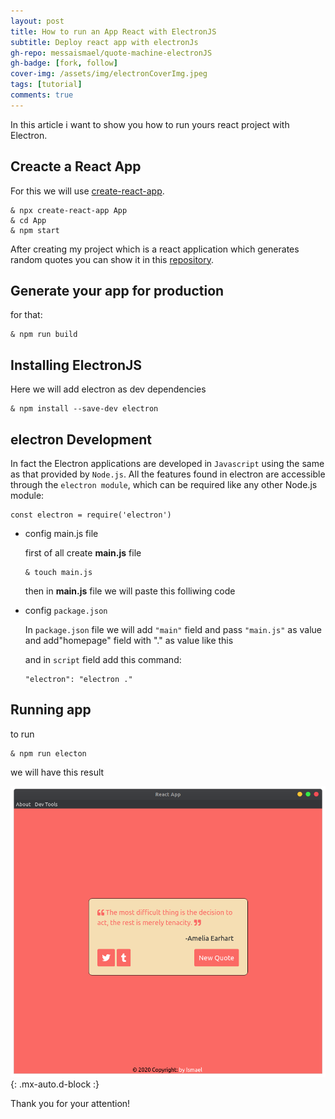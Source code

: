 ```yaml
---
layout: post
title: How to run an App React with ElectronJS
subtitle: Deploy react app with electronJs
gh-repo: messaismael/quote-machine-electronJS
gh-badge: [fork, follow]
cover-img: /assets/img/electronCoverImg.jpeg
tags: [tutorial]
comments: true
---
```



In this article i want to show you how to run yours react project with Electron.

## Creacte a React App

For this we will use [create-react-app](https://create-react-app.dev/docs/getting-started/).

~~~
& npx create-react-app App
& cd App
& npm start
~~~

After creating my project which is a react application which generates random quotes you can show it in this [repository](https://github.com/messaismael/quote-machine-electronJS).

## Generate your app for production

for that:

~~~
& npm run build
~~~

## Installing ElectronJS

Here we will add electron as dev dependencies

~~~
& npm install --save-dev electron
~~~

## electron Development

In fact the Electron applications are developed in ``Javascript`` using the same as that provided by ``Node.js``. All the features found in electron are accessible through the ``electron module``, which can be required like any other Node.js module:

~~~
const electron = require('electron')
~~~

- config main.js file

    first of all create **main.js** file

    ~~~
    & touch main.js
    ~~~

    then in **main.js** file we will paste this folliwing code

    <script src="https://gist.github.com/messaismael/0311bd999853adadf2b9fe3ae84f8820.js"></script>

- config ``package.json``

    In ``package.json`` file we will add ``"main"`` field and pass ``"main.js"`` as value and add"homepage" field with "." as value like this

    <script src="https://gist.github.com/messaismael/72bdc2374a44d85813f7e7c5b10ae981.js"></script>

    and in ``script`` field add this command:

    ~~~
    "electron": "electron ."
    ~~~

## Running app

to run

~~~
& npm run electon
~~~

we will have this result

![Crepe](/assets/img/Screenshot-quote.png){: .mx-auto.d-block :}

Thank you for your attention!
